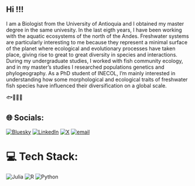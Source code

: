 ## Hi !!!
I am a Biologist from the University of Antioquia and I obtained my master degree in the same univesity. In the last eigth years, I have been working with the aquatic ecosystems of the north of the Andes. Freshwater systems are particularly interesting to me because they represent a minimal surface of the planet where ecological and evolutionary processes have taken place, giving rise to great to great diversity in species and interactions. During my undergraduate studies, I worked with fish community ecology, and in my master’s studies I researched populations genetics and phylogeography. As a PhD student of INECOL, I’m mainly interested in understanding how some morphological and ecological traits of freshwater fish species have influenced their diversification on a global scale.

🐟🐡🐒🦇
## 🌐 Socials:
[![Bluesky](https://img.shields.io/badge/bluesky-0285FF?style=for-the-badge&logo=bluesky&logoColor=%23FFFFFF)](https://bsky.app/profile/‪@julianapez.bsky.social‬) [![LinkedIn](https://img.shields.io/badge/LinkedIn-%230077B5.svg?logo=linkedin&logoColor=white)](https://linkedin.com/in/www.linkedin.com/in/juliana-herrera-106a54104) [![X](https://img.shields.io/badge/X-black.svg?logo=X&logoColor=white)](https://x.com/@Julia_maevofish) [![email](https://img.shields.io/badge/Email-D14836?logo=gmail&logoColor=white)](mailto:juliana.herrera.p@gmail.com) 

# 💻 Tech Stack:
![Julia](https://img.shields.io/badge/-Julia-9558B2?style=plastic&logo=julia&logoColor=white) ![R](https://img.shields.io/badge/r-%23276DC3.svg?style=plastic&logo=r&logoColor=white) ![Python](https://img.shields.io/badge/python-3670A0?style=plastic&logo=python&logoColor=ffdd54)

